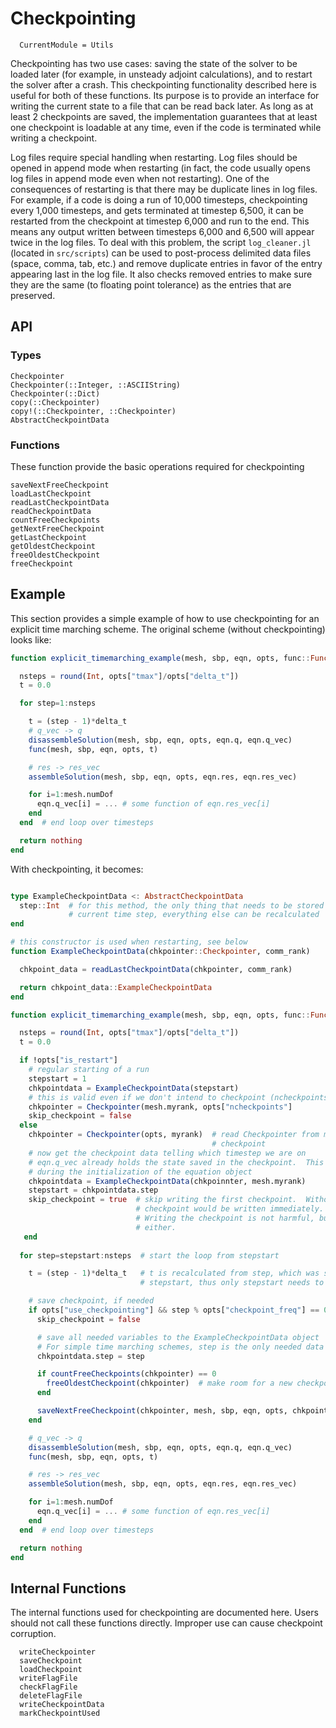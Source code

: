 # Checkpointing

```@meta
  CurrentModule = Utils
```

Checkpointing has two use cases: saving the state of the solver to be loaded
later (for example, in unsteady adjoint calculations), and to restart the
solver after a crash.
This checkpointing functionality described here is useful for both of these
functions.
Its purpose is to provide an interface for writing the current state to a file
that can be read back later.
As long as at least 2 checkpoints are saved, the implementation guarantees
that at least one checkpoint is loadable at any time, even if the code is
terminated while writing a checkpoint.

Log files require special handling when restarting.
Log files should be opened in append mode when restarting (in fact, the code
usually opens log files in append mode even when not restarting).
One of the consequences of restarting is that there may be
duplicate lines in log files.  For example, if a code is doing a run of 10,000
timesteps, checkpointing every 1,000 timesteps, and gets terminated at timestep
6,500, it can be restarted from the checkpoint at timestep 6,000 and run to the
end.  This means any output written between timesteps 6,000 and 6,500 will 
appear twice in the log files.
To deal with this problem, the script `log_cleaner.jl` (located in `src/scripts`)
can be used to post-process delimited data files (space, comma, tab, etc.) and remove
duplicate entries in favor of the entry appearing last in the log file.
It also checks removed entries to make sure they are the same (to floating point
tolerance) as the entries that are preserved.


## API

### Types

```@docs
Checkpointer
Checkpointer(::Integer, ::ASCIIString)
Checkpointer(::Dict)
copy(::Checkpointer)
copy!(::Checkpointer, ::Checkpointer)
AbstractCheckpointData
```

### Functions
These function provide the basic operations required for checkpointing
```@docs
saveNextFreeCheckpoint
loadLastCheckpoint
readLastCheckpointData
readCheckpointData
countFreeCheckpoints
getNextFreeCheckpoint
getLastCheckpoint
getOldestCheckpoint
freeOldestCheckpoint
freeCheckpoint
```
## Example

This section provides a simple example of how to use checkpointing for an explicit
time marching scheme.
The original scheme (without checkpointing) looks like:

```julia
function explicit_timemarching_example(mesh, sbp, eqn, opts, func::Function)

  nsteps = round(Int, opts["tmax"]/opts["delta_t"])
  t = 0.0

  for step=1:nsteps

    t = (step - 1)*delta_t
    # q_vec -> q
    disassembleSolution(mesh, sbp, eqn, opts, eqn.q, eqn.q_vec)
    func(mesh, sbp, eqn, opts, t)

    # res -> res_vec
    assembleSolution(mesh, sbp, eqn, opts, eqn.res, eqn.res_vec)

    for i=1:mesh.numDof
      eqn.q_vec[i] = ... # some function of eqn.res_vec[i]
    end
  end  # end loop over timesteps

  return nothing
end
```

With checkpointing, it becomes:

```julia

type ExampleCheckpointData <: AbstractCheckpointData
  step::Int  # for this method, the only thing that needs to be stored is the
             # current time step, everything else can be recalculated
end

# this constructor is used when restarting, see below
function ExampleCheckpointData(chkpointer::Checkpointer, comm_rank)

  chkpoint_data = readLastCheckpointData(chkpointer, comm_rank)

  return chkpoint_data::ExampleCheckpointData
end

function explicit_timemarching_example(mesh, sbp, eqn, opts, func::Function)

  nsteps = round(Int, opts["tmax"]/opts["delta_t"])
  t = 0.0

  if !opts["is_restart"]
    # regular starting of a run
    stepstart = 1
    chkpointdata = ExampleCheckpointData(stepstart)
    # this is valid even if we don't intend to checkpoint (ncheckpoints = 0)
    chkpointer = Checkpointer(mesh.myrank, opts["ncheckpoints"]
    skip_checkpoint = false
  else
    chkpointer = Checkpointer(opts, myrank)  # read Checkpointer from most recent
                                             # checkpoint
    # now get the checkpoint data telling which timestep we are on
    # eqn.q_vec already holds the state saved in the checkpoint.  This is handled
    # during the initialization of the equation object
    chkpointdata = ExampleCheckpointData(chkpoinnter, mesh.myrank)
    stepstart = chkpointdata.step
    skip_checkpoint = true  # skip writing the first checkpoint.  Without this, a
                            # checkpoint would be written immediately.
                            # Writing the checkpoint is not harmful, but not useful
                            # either.
   end
    
  for step=stepstart:nsteps  # start the loop from stepstart

    t = (step - 1)*delta_t   # t is recalculated from step, which was set using
                             # stepstart, thus only stepstart needs to be saved

    # save checkpoint, if needed
    if opts["use_checkpointing"] && step % opts["checkpoint_freq"] == 0 && !skip_checkpoint
      skip_checkpoint = false

      # save all needed variables to the ExampleCheckpointData object
      # For simple time marching schemes, step is the only needed data
      chkpointdata.step = step

      if countFreeCheckpoints(chkpointer) == 0
        freeOldestCheckpoint(chkpointer)  # make room for a new checkpoint
      end

      saveNextFreeCheckpoint(chkpointer, mesh, sbp, eqn, opts, chkpointdata)
    end

    # q_vec -> q
    disassembleSolution(mesh, sbp, eqn, opts, eqn.q, eqn.q_vec)
    func(mesh, sbp, eqn, opts, t)

    # res -> res_vec
    assembleSolution(mesh, sbp, eqn, opts, eqn.res, eqn.res_vec)

    for i=1:mesh.numDof
      eqn.q_vec[i] = ... # some function of eqn.res_vec[i]
    end
  end  # end loop over timesteps

  return nothing
end
```
  


## Internal Functions
The internal functions used for checkpointing are documented here.
Users should not call these functions directly.  Improper use can cause
checkpoint corruption.

```@docs
  writeCheckpointer
  saveCheckpoint
  loadCheckpoint
  writeFlagFile
  checkFlagFile
  deleteFlagFile
  writeCheckpointData
  markCheckpointUsed
```
